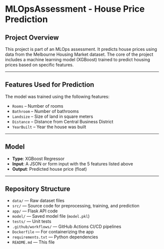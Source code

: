 # MLOpsAssessment - House Price Prediction

## Project Overview
This project is part of an MLOps assessment. It predicts house prices using data from the Melbourne Housing Market dataset. The core of the project includes a machine learning model (XGBoost) trained to predict housing prices based on specific features.

---

## Features Used for Prediction

The model was trained using the following features:

- `Rooms` – Number of rooms
- `Bathroom` – Number of bathrooms
- `Landsize` – Size of land in square meters
- `Distance` – Distance from Central Business District
- `YearBuilt` – Year the house was built

---

## Model

- **Type**: XGBoost Regressor
- **Input**: A JSON or form input with the 5 features listed above
- **Output**: Predicted house price (float)

---

## Repository Structure

- `data/` — Raw dataset files 
- `src/` — Source code for preprocessing, training, and prediction  
- `app/` — Flask API code  
- `model/` — Saved model file (`model.pkl`)  
- `tests/` — Unit tests  
- `.github/workflows/` — GitHub Actions CI/CD pipelines  
- `Dockerfile` — For containerizing the app  
- `requirements.txt` — Python dependencies
- `README.md` — This file 

